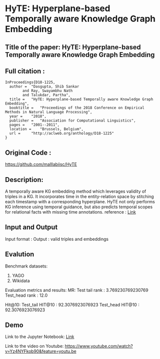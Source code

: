 # HyTE: Hyperplane-based Temporally aware Knowledge Graph Embedding
## Title of the paper: HyTE: Hyperplane-based Temporally aware Knowledge Graph Embedding
## Full citation :
```
InProceedings{D18-1225,
  author = 	"Dasgupta, Shib Sankar
		and Ray, Swayambhu Nath
		and Talukdar, Partha",
  title = 	"HyTE: Hyperplane-based Temporally aware Knowledge Graph Embedding",
  booktitle = 	"Proceedings of the 2018 Conference on Empirical Methods in Natural Language Processing",
  year = 	"2018",
  publisher = 	"Association for Computational Linguistics",
  pages = 	"2001--2011",
  location = 	"Brussels, Belgium",
  url = 	"http://aclweb.org/anthology/D18-1225"
}
```
## Original Code :
https://github.com/malllabiisc/HyTE

## Description:
A temporally aware KG embedding method which leverages validity of triples in a KG. It incorporates time in the entity-relation space by stitching each timestamp with a corresponding hyperplane. HyTE not only performs KG inference using temporal guidance, but also predicts temporal scopes for relational facts with missing time annotations. 
reference : [Link](https://github.com/malllabiisc/HyTE)

## Input and Output
Input format : <entity> <relation> <entity> <timestamp> <timestamp>
Output : valid triples and embeddings

## Evalution
Benchmark datasets:
1. YAGO
2. Wikidata

Evaluation metrics and results:
MR:
Test tail rank : 3.769230769230769
Test_head rank : 12.0

Hit@10:
Test_tail HIT@10 : 92.3076923076923
Test_head HIT@10 : 92.3076923076923

## Demo
Link to the Jupyter Notebook: [Link](https://github.com/divyasinha801/ditk/blob/develop/graph/embedding/Hyte/HyTE-%20Hyperplane-based%20Temporally%20aware%20Knowledge%20Graph%20Embedding%20(G9).ipynb)

Link to the video on Youtube: https://www.youtube.com/watch?v=Yz4NYFkob90&feature=youtu.be
